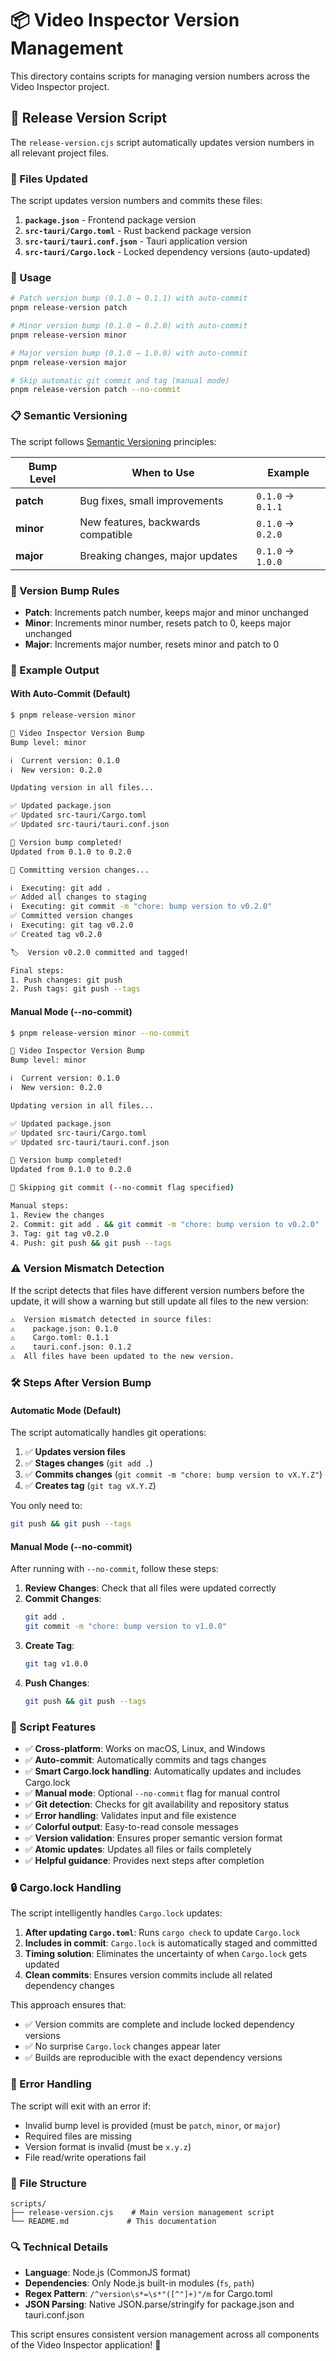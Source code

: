 # 📦 Video Inspector Version Management

This directory contains scripts for managing version numbers across the Video Inspector project.

## 🚀 Release Version Script

The `release-version.cjs` script automatically updates version numbers in all relevant project files.

### 📁 Files Updated

The script updates version numbers and commits these files:
1. **`package.json`** - Frontend package version
2. **`src-tauri/Cargo.toml`** - Rust backend package version
3. **`src-tauri/tauri.conf.json`** - Tauri application version
4. **`src-tauri/Cargo.lock`** - Locked dependency versions (auto-updated)

### 🎯 Usage

```bash
# Patch version bump (0.1.0 → 0.1.1) with auto-commit
pnpm release-version patch

# Minor version bump (0.1.0 → 0.2.0) with auto-commit
pnpm release-version minor

# Major version bump (0.1.0 → 1.0.0) with auto-commit
pnpm release-version major

# Skip automatic git commit and tag (manual mode)
pnpm release-version patch --no-commit
```

### 📋 Semantic Versioning

The script follows [Semantic Versioning](https://semver.org/) principles:

| Bump Level | When to Use | Example |
|------------|-------------|---------|
| **patch** | Bug fixes, small improvements | `0.1.0` → `0.1.1` |
| **minor** | New features, backwards compatible | `0.1.0` → `0.2.0` |
| **major** | Breaking changes, major updates | `0.1.0` → `1.0.0` |

### 🔄 Version Bump Rules

- **Patch**: Increments patch number, keeps major and minor unchanged
- **Minor**: Increments minor number, resets patch to 0, keeps major unchanged  
- **Major**: Increments major number, resets minor and patch to 0

### 📝 Example Output

#### With Auto-Commit (Default)
```bash
$ pnpm release-version minor

🚀 Video Inspector Version Bump
Bump level: minor

ℹ️  Current version: 0.1.0
ℹ️  New version: 0.2.0

Updating version in all files...

✅ Updated package.json
✅ Updated src-tauri/Cargo.toml
✅ Updated src-tauri/tauri.conf.json

🎉 Version bump completed!
Updated from 0.1.0 to 0.2.0

📝 Committing version changes...

ℹ️  Executing: git add .
✅ Added all changes to staging
ℹ️  Executing: git commit -m "chore: bump version to v0.2.0"
✅ Committed version changes
ℹ️  Executing: git tag v0.2.0
✅ Created tag v0.2.0

🏷️  Version v0.2.0 committed and tagged!

Final steps:
1. Push changes: git push
2. Push tags: git push --tags
```

#### Manual Mode (--no-commit)
```bash
$ pnpm release-version minor --no-commit

🚀 Video Inspector Version Bump
Bump level: minor

ℹ️  Current version: 0.1.0
ℹ️  New version: 0.2.0

Updating version in all files...

✅ Updated package.json
✅ Updated src-tauri/Cargo.toml
✅ Updated src-tauri/tauri.conf.json

🎉 Version bump completed!
Updated from 0.1.0 to 0.2.0

📝 Skipping git commit (--no-commit flag specified)

Manual steps:
1. Review the changes
2. Commit: git add . && git commit -m "chore: bump version to v0.2.0"
3. Tag: git tag v0.2.0
4. Push: git push && git push --tags
```

### ⚠️ Version Mismatch Detection

If the script detects that files have different version numbers before the update, it will show a warning but still update all files to the new version:

```bash
⚠️  Version mismatch detected in source files:
⚠️    package.json: 0.1.0
⚠️    Cargo.toml: 0.1.1
⚠️    tauri.conf.json: 0.1.2
⚠️  All files have been updated to the new version.
```

### 🛠️ Steps After Version Bump

#### Automatic Mode (Default)
The script automatically handles git operations:
1. ✅ **Updates version files**
2. ✅ **Stages changes** (`git add .`)
3. ✅ **Commits changes** (`git commit -m "chore: bump version to vX.Y.Z"`)
4. ✅ **Creates tag** (`git tag vX.Y.Z`)

You only need to:
```bash
git push && git push --tags
```

#### Manual Mode (--no-commit)
After running with `--no-commit`, follow these steps:

1. **Review Changes**: Check that all files were updated correctly
2. **Commit Changes**:
   ```bash
   git add .
   git commit -m "chore: bump version to v1.0.0"
   ```
3. **Create Tag**:
   ```bash
   git tag v1.0.0
   ```
4. **Push Changes**:
   ```bash
   git push && git push --tags
   ```

### 🔧 Script Features

- ✅ **Cross-platform**: Works on macOS, Linux, and Windows
- ✅ **Auto-commit**: Automatically commits and tags changes
- ✅ **Smart Cargo.lock handling**: Automatically updates and includes Cargo.lock
- ✅ **Manual mode**: Optional `--no-commit` flag for manual control
- ✅ **Git detection**: Checks for git availability and repository status
- ✅ **Error handling**: Validates input and file existence
- ✅ **Colorful output**: Easy-to-read console messages
- ✅ **Version validation**: Ensures proper semantic version format
- ✅ **Atomic updates**: Updates all files or fails completely
- ✅ **Helpful guidance**: Provides next steps after completion

### 🔒 Cargo.lock Handling

The script intelligently handles `Cargo.lock` updates:

1. **After updating `Cargo.toml`**: Runs `cargo check` to update `Cargo.lock`
2. **Includes in commit**: `Cargo.lock` is automatically staged and committed
3. **Timing solution**: Eliminates the uncertainty of when `Cargo.lock` gets updated
4. **Clean commits**: Ensures version commits include all related dependency changes

This approach ensures that:
- ✅ Version commits are complete and include locked dependency versions
- ✅ No surprise `Cargo.lock` changes appear later
- ✅ Builds are reproducible with the exact dependency versions

### 🚨 Error Handling

The script will exit with an error if:
- Invalid bump level is provided (must be `patch`, `minor`, or `major`)
- Required files are missing
- Version format is invalid (must be `x.y.z`)
- File read/write operations fail

### 📂 File Structure

```
scripts/
├── release-version.cjs    # Main version management script
└── README.md             # This documentation
```

### 🔍 Technical Details

- **Language**: Node.js (CommonJS format)
- **Dependencies**: Only Node.js built-in modules (`fs`, `path`)
- **Regex Pattern**: `/^version\s*=\s*"([^"]+)"/m` for Cargo.toml
- **JSON Parsing**: Native JSON.parse/stringify for package.json and tauri.conf.json

This script ensures consistent version management across all components of the Video Inspector application! 🎉
